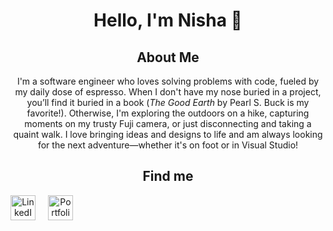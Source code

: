 <div align="center">

# Hello, I'm Nisha 🌱  

## About Me  

I'm a software engineer who loves solving problems with code, fueled by my daily dose of espresso. When I don't have my nose buried in a project, you’ll find it buried in a book (*The Good Earth* by Pearl S. Buck is my favorite!). Otherwise, I'm exploring the outdoors on a hike, capturing moments on my trusty Fuji camera, or just disconnecting and taking a quaint walk. I love bringing ideas and designs to life and am always looking for the next adventure—whether it's on foot or in Visual Studio!  

## Find me  

<div style="display: flex; gap: 20px;">
  <a href="https://www.linkedin.com/in/nisha-ahamed" target="_blank">
    <img src="https://cdn-icons-png.flaticon.com/24/174/174857.png" alt="LinkedIn" style="width: 40px; height: 40px;">
  </a>
  <a href="https://www.nisha-ahamed.com" target="_blank">
    <img src="https://cdn-icons-png.flaticon.com/24/4140/4140047.png" alt="Portfolio" style="width: 40px; height: 40px;">
  </a>
</div>

</div>
